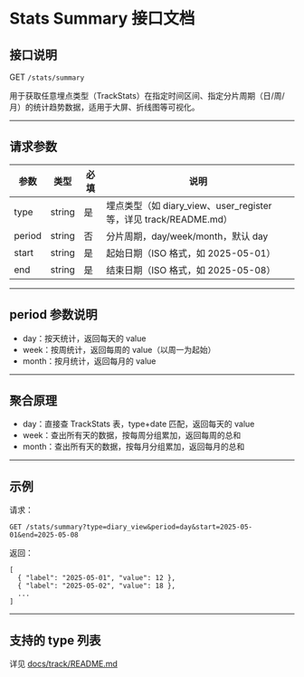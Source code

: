 # Stats Summary 接口文档

## 接口说明

GET `/stats/summary`

用于获取任意埋点类型（TrackStats）在指定时间区间、指定分片周期（日/周/月）的统计趋势数据，适用于大屏、折线图等可视化。

---

## 请求参数

| 参数   | 类型   | 必填 | 说明                                                              |
| ------ | ------ | ---- | ----------------------------------------------------------------- |
| type   | string | 是   | 埋点类型（如 diary_view、user_register 等，详见 track/README.md） |
| period | string | 否   | 分片周期，day/week/month，默认 day                                |
| start  | string | 是   | 起始日期（ISO 格式，如 2025-05-01）                               |
| end    | string | 是   | 结束日期（ISO 格式，如 2025-05-08）                               |

---

## period 参数说明

- day：按天统计，返回每天的 value
- week：按周统计，返回每周的 value（以周一为起始）
- month：按月统计，返回每月的 value

---

## 聚合原理

- day：直接查 TrackStats 表，type+date 匹配，返回每天的 value
- week：查出所有天的数据，按每周分组累加，返回每周的总和
- month：查出所有天的数据，按每月分组累加，返回每月的总和

---

## 示例

请求：

```
GET /stats/summary?type=diary_view&period=day&start=2025-05-01&end=2025-05-08
```

返回：

```
[
  { "label": "2025-05-01", "value": 12 },
  { "label": "2025-05-02", "value": 18 },
  ...
]
```

---

## 支持的 type 列表

详见 [docs/track/README.md](./track/README.md)

